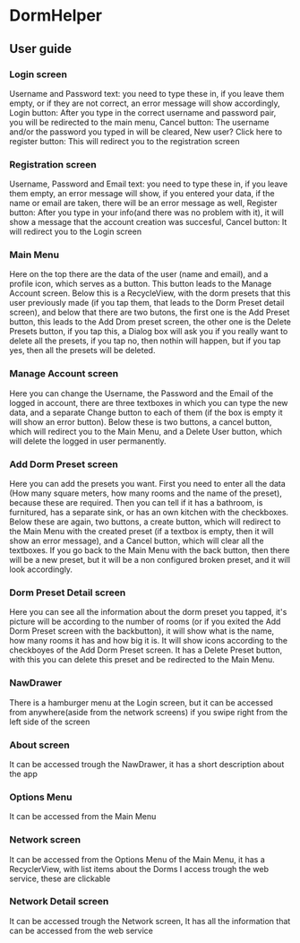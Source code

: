 # DormHelper

## User guide

### Login screen
Username and Password text: you need to type these in, if you leave them empty, or if they are not correct, an error message will show accordingly,
Login button: After you type in the correct username and password pair, you will be redirected to the main menu,
Cancel button: The username and/or the password you typed in will be cleared,
New user? Click here to register button: This will redirect you to the registration screen

### Registration screen
Username, Password and Email text: you need to type these in, if you leave them empty, an error message will show, if you entered your data, if the name or email are taken, there will be an error message as well,
Register button: After you type in your info(and there was no problem with it), it will show a message that the account creation was succesful,
Cancel button: It will redirect you to the Login screen

### Main Menu
Here on the top there are the data of the user (name and email), and a profile icon, which serves as a button. This button leads to the Manage Account screen. Below this is a RecycleView, with the dorm presets that this user previously made (if you tap them, that leads to the Dorm Preset detail screen), and below that there are two butons, the first one is the Add Preset button, this leads to the Add Drom preset screen, the other one is the Delete Presets button, if you tap this, a Dialog box will ask you if you really want to delete all the presets, if you tap no, then nothin will happen, but if you tap yes, then all the presets will be deleted. 

### Manage Account screen
Here you can change the Username, the Password and the Email of the logged in account, there are three textboxes in which you can type the new data, and a separate Change button to each of them (if the box is empty it will show an error button). Below these is two buttons, a cancel button, which will redirect you to the Main Menu, and a Delete User button, which will delete the logged in user permanently.

### Add Dorm Preset screen
Here you can add the presets you want. First you need to enter all the data (How many square meters, how many rooms and the name of the preset), because these are required. Then you can tell if it has a bathroom, is furnitured, has a separate sink, or has an own kitchen with the checkboxes. Below these are again, two buttons, a create button, which will redirect to the Main Menu with the created preset (if a textbox is empty, then it will show an error message), and a Cancel button, which will clear all the textboxes. If you go back to the Main Menu with the back button, then there will be a new preset, but it will be a non configured broken preset, and it will look accordingly.

### Dorm Preset Detail screen
Here you can see all the information about the dorm preset you tapped, it's picture will be according to the number of rooms (or if you exited the Add Dorm Preset screen with the backbutton), it will show what is the name, how many rooms it has and how big it is. It will show icons according to the checkboyes of the Add Dorm Preset screen. It has a Delete Preset button, with this you can delete this preset and be redirected to the Main Menu.

### NawDrawer
There is a hamburger menu at the Login screen, but it can be accessed from anywhere(aside from the network screens) if you swipe right from the left side of the screen

### About screen
It can be accessed trough the NawDrawer, it has a short description about the app

### Options Menu
It can be accessed from the Main Menu

### Network screen
It can be accessed from the Options Menu of the Main Menu, it has a RecyclerView, with list items about the Dorms I access trough the web service, these are clickable

### Network Detail screen
It can be accessed trough the Network screen, It has all the information that can be accessed from the web service

